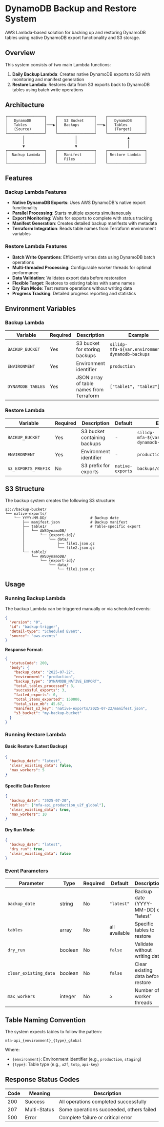 # DynamoDB Backup and Restore System

AWS Lambda-based solution for backing up and restoring DynamoDB tables using native DynamoDB export functionality and S3 storage.

## Overview

This system consists of two main Lambda functions:

1. **Daily Backup Lambda**: Creates native DynamoDB exports to S3 with monitoring and manifest generation
2. **Restore Lambda**: Restores data from S3 exports back to DynamoDB tables using batch write operations

## Architecture

```
┌─────────────────┐    ┌─────────────────┐    ┌─────────────────┐
│   DynamoDB      │    │   S3 Bucket     │    │   DynamoDB      │
│   Tables        │───▶│   Backups       │───▶│   Tables        │
│   (Source)      │    │                 │    │   (Target)      │
└─────────────────┘    └─────────────────┘    └─────────────────┘
        │                       │                       ▲
        │                       │                       │
        ▼                       ▼                       │
┌─────────────────┐    ┌─────────────────┐    ┌─────────────────┐
│  Backup Lambda  │    │   Manifest      │    │ Restore Lambda  │
│                 │    │   Files         │    │                 │
└─────────────────┘    └─────────────────┘    └─────────────────┘
```

## Features

### Backup Lambda Features
- **Native DynamoDB Exports**: Uses AWS DynamoDB's native export functionality
- **Parallel Processing**: Starts multiple exports simultaneously
- **Export Monitoring**: Waits for exports to complete with status tracking
- **Manifest Generation**: Creates detailed backup manifests with metadata
- **Terraform Integration**: Reads table names from Terraform environment variables

### Restore Lambda Features
- **Batch Write Operations**: Efficiently writes data using DynamoDB batch operations
- **Multi-threaded Processing**: Configurable worker threads for optimal performance
- **Data Validation**: Validates export data before restoration
- **Flexible Target**: Restores to existing tables with same names
- **Dry Run Mode**: Test restore operations without writing data
- **Progress Tracking**: Detailed progress reporting and statistics

## Environment Variables

### Backup Lambda
| Variable | Required | Description | Example |
|----------|----------|-------------|---------|
| `BACKUP_BUCKET` | Yes | S3 bucket for storing backups | `silidp-mfa-${var.environment}-dynamodb-backups` |
| `ENVIRONMENT` | Yes | Environment identifier | `production` |
| `DYNAMODB_TABLES` | Yes | JSON array of table names from Terraform | `["table1", "table2"]` |

### Restore Lambda
| Variable | Required | Description | Default | Example |
|----------|----------|-------------|---------|---------|
| `BACKUP_BUCKET` | Yes | S3 bucket containing backups | - | `silidp-mfa-${var.environment}-dynamodb-backups` |
| `ENVIRONMENT` | Yes | Environment identifier | - | `production` |
| `S3_EXPORTS_PREFIX` | No | S3 prefix for exports | `native-exports` | `backups/dynamodb` |

## S3 Structure

The backup system creates the following S3 structure:

```
s3://backup-bucket/
└── native-exports/
    └── YYYY-MM-DD/                    # Backup date
        ├── manifest.json              # Backup manifest
        ├── table1/                    # Table-specific export
        │   └── AWSDynamoDB/
        │       └── {export-id}/
        │           └── data/
        │               ├── file1.json.gz
        │               └── file2.json.gz
        └── table2/
            └── AWSDynamoDB/
                └── {export-id}/
                    └── data/
                        └── file1.json.gz
```

## Usage

### Running Backup Lambda

The backup Lambda can be triggered manually or via scheduled events:

```json
{
  "version": "0",
  "id": "backup-trigger",
  "detail-type": "Scheduled Event",
  "source": "aws.events"
}
```

**Response Format:**
```json
{
  "statusCode": 200,
  "body": {
    "backup_date": "2025-07-22",
    "environment": "production", 
    "backup_type": "DYNAMODB_NATIVE_EXPORT",
    "total_tables_processed": 3,
    "successful_exports": 3,
    "failed_exports": 0,
    "total_items_exported": 150000,
    "total_size_mb": 45.67,
    "manifest_s3_key": "native-exports/2025-07-22/manifest.json",
    "s3_bucket": "my-backup-bucket"
  }
}
```

### Running Restore Lambda

#### Basic Restore (Latest Backup)
```json
{
  "backup_date": "latest",
  "clear_existing_data": false,
  "max_workers": 5
}
```

#### Specific Date Restore
```json
{
  "backup_date": "2025-07-20",
  "tables": ["mfa-api_production_u2f_global"],
  "clear_existing_data": true,
  "max_workers": 10
}
```

#### Dry Run Mode
```json
{
  "backup_date": "latest",
  "dry_run": true,
  "clear_existing_data": false
}
```

### Event Parameters

| Parameter | Type | Required | Default | Description |
|-----------|------|----------|---------|-------------|
| `backup_date` | string | No | `"latest"` | Backup date (YYYY-MM-DD) or "latest" |
| `tables` | array | No | all available | Specific tables to restore |
| `dry_run` | boolean | No | `false` | Validate without writing data |
| `clear_existing_data` | boolean | No | `false` | Clear existing data before restore |
| `max_workers` | integer | No | `5` | Number of worker threads |

## Table Naming Convention

The system expects tables to follow the pattern:
```
mfa-api_{environment}_{type}_global
```

Where:
- `{environment}`: Environment identifier (e.g., `production`, `staging`)
- `{type}`: Table type (e.g., `u2f`, `totp`, `api-key`)


## Response Status Codes

| Code | Meaning | Description |
|------|---------|-------------|
| 200 | Success | All operations completed successfully |
| 207 | Multi-Status | Some operations succeeded, others failed |
| 500 | Error | Complete failure or critical error |
